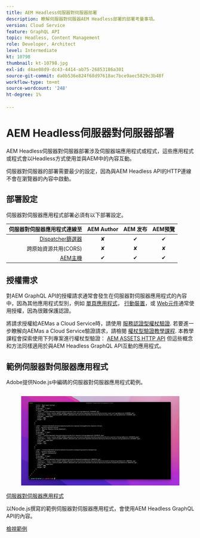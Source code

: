 ```yaml
---
title: AEM Headless伺服器對伺服器部署
description: 瞭解伺服器對伺服器AEM Headless部署的部署考量事項。
version: Cloud Service
feature: GraphQL API
topic: Headless, Content Management
role: Developer, Architect
level: Intermediate
kt: 10798
thumbnail: kt-10798.jpg
exl-id: d4ae08d9-dc43-4414-ab75-26853186a301
source-git-commit: da0b536e824f68d97618ac7bce9aec5829c3b48f
workflow-type: tm+mt
source-wordcount: '248'
ht-degree: 1%

---
```


# AEM Headless伺服器對伺服器部署

AEM Headless伺服器對伺服器部署涉及伺服器端應用程式或程式，這些應用程式或程式會以Headless方式使用並與AEM中的內容互動。

伺服器對伺服器的部署需要最少的設定，因為與AEM Headless API的HTTP連線不會在瀏覽器的內容中啟動。

## 部署設定

伺服器對伺服器應用程式部署必須有以下部署設定。

| 伺服器對伺服器應用程式連線至 | AEM Author | AEM 发布 | AEM預覽 |
|---------------------------------------------------------------:|:----------:|:-----------:|:-----------:|
| [Dispatcher篩選器](./configurations/dispatcher-filters.md) | ✘ | ✔ | ✔ |
| 跨原始資源共用(CORS) | ✘ | ✘ | ✘ |
| [AEM主機](./configurations/aem-hosts.md) | ✔ | ✔ | ✔ |

## 授權需求

對AEM GraphQL API的授權請求通常會發生在伺服器對伺服器應用程式的內容中，因為其他應用程式型別，例如 [單頁應用程式](./spa.md)， [行動裝置](./mobile.md)，或 [Web元件](./web-component.md)通常使用授權，因為很難保護認證。

將請求授權給AEMas a Cloud Service時，請使用 [服務認證型權杖驗證](https://experienceleague.adobe.com/docs/experience-manager-cloud-service/content/implementing/developing/generating-access-tokens-for-server-side-apis.html). 若要進一步瞭解向AEMas a Cloud Service驗證請求，請檢閱 [權杖型驗證教學課程](https://experienceleague.adobe.com/docs/experience-manager-learn/getting-started-with-aem-headless/authentication/overview.html). 本教學課程會探索使用下列專案進行權杖型驗證： [AEM ASSETS HTTP API](https://experienceleague.adobe.com/docs/experience-manager-cloud-service/content/assets/admin/mac-api-assets.html) 但這些概念和方法同樣適用於與AEM Headless GraphQL API互動的應用程式。

## 範例伺服器對伺服器應用程式

Adobe提供Node.js中編碼的伺服器對伺服器應用程式範例。

<div class="columns is-multiline">
    <!-- Server-to-server app -->
    <div class="column is-half-tablet is-half-desktop is-one-third-widescreen" aria-label="Server-to-server app" tabindex="0">
       <div class="card">
           <div class="card-image">
               <figure class="image is-16by9">
                   <a href="../example-apps/server-to-server-app.md" title="伺服器對伺服器應用程式" tabindex="-1">
                       <img class="is-bordered-r-small" src="../example-apps/assets/server-to-server-app/server-to-server-card.png" alt="伺服器對伺服器應用程式">
                   </a>
               </figure>
           </div>
           <div class="card-content is-padded-small">
               <div class="content">
                   <p class="headline is-size-6 has-text-weight-bold"><a href="../example-apps/server-to-server-app.md" title="伺服器對伺服器應用程式">伺服器對伺服器應用程式</a></p>
                   <p class="is-size-6">以Node.js撰寫的範例伺服器對伺服器應用程式，會使用AEM Headless GraphQL API的內容。</p>
                   <a href="../example-apps/server-to-server-app.md" class="spectrum-Button spectrum-Button--outline spectrum-Button--primary spectrum-Button--sizeM">
                       <span class="spectrum-Button-label has-no-wrap has-text-weight-bold">檢視範例</span>
                   </a>
               </div>
           </div>
       </div>
    </div>
</div>
